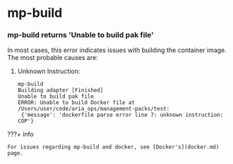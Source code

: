 # mp-build


### mp-build returns 'Unable to build pak file'

In most cases, this error indicates issues with building the container image. The most probable causes are:

<ol>
<li>Unknown Instruction:</li>

```
mp-build
Building adapter [Finished]
Unable to build pak file
ERROR: Unable to build Docker file at /Users/user/code/aria_ops/management-packs/test:
 {'message': 'dockerfile parse error line 7: unknown instruction: COP'}

```

</ol>

???+ info

    For issues regarding mp-build and docker, see [Docker's](docker.md) page.


